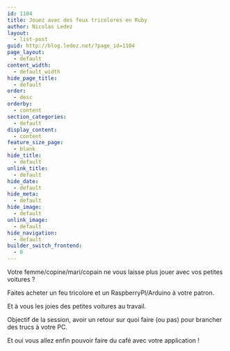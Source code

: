 ```yaml
---
id: 1104
title: Jouez avec des feux tricolores en Ruby
author: Nicolas Ledez
layout:
  - list-post
guid: http://blog.ledez.net/?page_id=1104
page_layout:
  - default
content_width:
  - default_width
hide_page_title:
  - default
order:
  - desc
orderby:
  - content
section_categories:
  - default
display_content:
  - content
feature_size_page:
  - blank
hide_title:
  - default
unlink_title:
  - default
hide_date:
  - default
hide_meta:
  - default
hide_image:
  - default
unlink_image:
  - default
hide_navigation:
  - default
builder_switch_frontend:
  - 0
---
```

Votre femme/copine/mari/copain ne vous laisse plus jouer avec vos petites voitures ?

Faites acheter un feu tricolore et un RaspberryPI/Arduino à votre patron.

Et à vous les joies des petites voitures au travail.

Objectif de la session, avoir un retour sur quoi faire (ou pas) pour brancher des trucs à votre PC.

Et oui vous allez enfin pouvoir faire du café avec votre application !